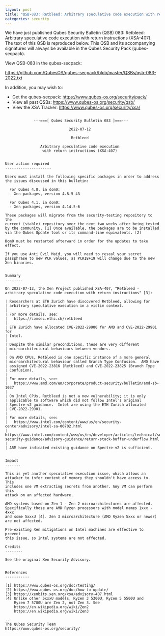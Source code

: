 ```yaml
---
layout: post
title: "QSB-083: Retbleed: Arbitrary speculative code execution with return instructions (XSA-407)"
categories: security
---
```


We have just published Qubes Security Bulletin (QSB) 083: Retbleed:
Arbitrary speculative code execution with return instructions (XSA-407).
The text of this QSB is reproduced below. This QSB and its accompanying
signatures will always be available in the Qubes Security Pack
(qubes-secpack).

View QSB-083 in the qubes-secpack:

<https://github.com/QubesOS/qubes-secpack/blob/master/QSBs/qsb-083-2022.txt>

In addition, you may wish to:

- Get the qubes-secpack: <https://www.qubes-os.org/security/pack/>
- View all past QSBs: <https://www.qubes-os.org/security/qsb/>
- View the XSA Tracker: <https://www.qubes-os.org/security/xsa/>

```

             ---===[ Qubes Security Bulletin 083 ]===---

                             2022-07-12

                              Retbleed

                Arbitrary speculative code execution
                 with return instructions (XSA-407)


User action required
---------------------

Users must install the following specific packages in order to address
the issues discussed in this bulletin:

  For Qubes 4.0, in dom0:
  - Xen packages, version 4.8.5-43

  For Qubes 4.1, in dom0:
  - Xen packages, version 4.14.5-6

These packages will migrate from the security-testing repository to the
current (stable) repository over the next two weeks after being tested
by the community. [1] Once available, the packages are to be installed
via the Qubes Update tool or its command-line equivalents. [2]

Dom0 must be restarted afterward in order for the updates to take
effect.

If you use Anti Evil Maid, you will need to reseal your secret
passphrase to new PCR values, as PCR18+19 will change due to the new
Xen binaries.


Summary
--------

On 2022-07-12, the Xen Project published XSA-407, "Retbleed -
arbitrary speculative code execution with return instructions" [3]:

| Researchers at ETH Zurich have discovered Retbleed, allowing for
| arbitrary speculative execution in a victim context.
| 
| For more details, see:
|   https://comsec.ethz.ch/retbleed
| 
| ETH Zurich have allocated CVE-2022-29900 for AMD and CVE-2022-29901 for
| Intel.
| 
| Despite the similar preconditions, these are very different
| microarchitectural behaviours between vendors.
| 
| On AMD CPUs, Retbleed is one specific instance of a more general
| microarchitectural behaviour called Branch Type Confusion.  AMD have
| assigned CVE-2022-23816 (Retbleed) and CVE-2022-23825 (Branch Type
| Confusion).
| 
| For more details, see:
|   https://www.amd.com/en/corporate/product-security/bulletin/amd-sb-1037
| 
| On Intel CPUs, Retbleed is not a new vulnerability; it is only
| applicable to software which did not follow Intel's original
| Spectre-v2 guidance.  Intel are using the ETH Zurich allocated
| CVE-2022-29901.
| 
| For more details, see:
|   https://www.intel.com/content/www/us/en/security-center/advisory/intel-sa-00702.html
|   https://www.intel.com/content/www/us/en/developer/articles/technical/software-security-guidance/advisory-guidance/return-stack-buffer-underflow.html
| 
| ARM have indicated existing guidance on Spectre-v2 is sufficient.


Impact
-------

This is yet another speculative execution issue, which allows an
attacker to infer content of memory they shouldn't have access to. This
includes one VM extracting secrets from another. Any VM can perform this
attack on an affected hardware.

AMD systems based on Zen 1 - Zen 2 microarchitectures are affected.
Specifically those are AMD Ryzen processors with model names 1xxx - 4xxx
and some 5xxxU [4]. Zen 3 microarchitecture (AMD Ryzen 5xxx or newer)
are not affected.

Pre-existing Xen mitigations on Intel machines are effective to prevent
this issue, so Intel systems are not affected.

Credits
--------

See the original Xen Security Advisory.


References
-----------

[1] https://www.qubes-os.org/doc/testing/
[2] https://www.qubes-os.org/doc/how-to-update/
[3] https://xenbits.xen.org/xsa/advisory-407.html
[4] Unlike other 5xxxU models, Ryzen 3 5300U, Ryzen 5 5500U and
    Ryzen 7 5700U are Zen 2, not Zen 3. See
    https://en.wikipedia.org/wiki/Zen2
    https://en.wikipedia.org/wiki/Zen3

--
The Qubes Security Team
https://www.qubes-os.org/security/

```

